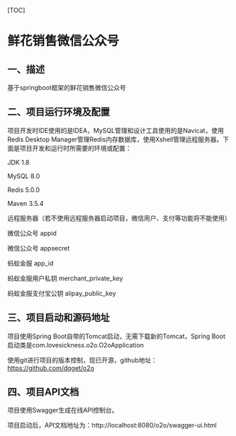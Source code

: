 [TOC]

# 鲜花销售微信公众号

## 一、描述

基于springboot框架的鲜花销售微信公众号

## 二、项目运行环境及配置

项目开发时IDE使用的是IDEA，MySQL管理和设计工具使用的是Navicat，使用Redis Desktop Manager管理Redis内存数据库，使用Xshell管理远程服务器。下面是项目开发和运行时所需要的环境或配置：

JDK 1.8

MySQL 8.0

Redis 5.0.0

Maven 3.5.4

远程服务器（若不使用远程服务器启动项目，微信用户、支付等功能将不能使用）

微信公众号 appid

微信公众号 appsecret

蚂蚁金服 app_id

蚂蚁金服用户私钥 merchant_private_key

蚂蚁金服支付宝公钥 alipay_public_key

## 三、项目启动和源码地址

项目使用Spring Boot自带的Tomcat启动，无需下载新的Tomcat，Spring Boot启动类是com.lovesickness.o2o.O2oApplication

使用git进行项目的版本控制，现已开源，github地址：https://github.com/dqget/o2o

## 四、项目API文档

项目使用Swagger生成在线API控制台。

项目启动后，API文档地址为：http://localhost:8080/o2o/swagger-ui.html